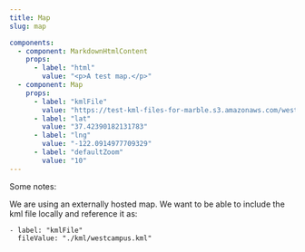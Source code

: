 ```yaml
---
title: Map
slug: map

components:
  - component: MarkdownHtmlContent
    props:
      - label: "html"
        value: "<p>A test map.</p>"
  - component: Map
    props:
      - label: "kmlFile"
        value: "https://test-kml-files-for-marble.s3.amazonaws.com/westcampus.kml"
      - label: "lat"
        value: "37.42390182131783"
      - label: "lng"
        value: "-122.0914977709329"
      - label: "defaultZoom"
        value: "10"
---
```


Some notes:

We are using an externally hosted map. We want to be able to include the kml file locally and reference it as:

```
- label: "kmlFile"
  fileValue: "./kml/westcampus.kml"
```
